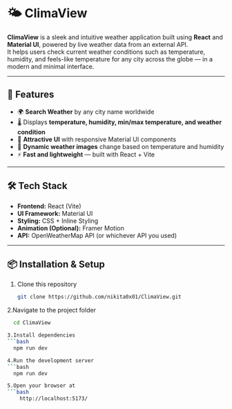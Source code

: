# 🌤️ ClimaView

**ClimaView** is a sleek and intuitive weather application built using **React** and **Material UI**, powered by live weather data from an external API.  
It helps users check current weather conditions such as temperature, humidity, and feels-like temperature for any city across the globe — in a modern and minimal interface.

---

## 🚀 Features

- 🌍 **Search Weather** by any city name worldwide  
- 🌡️ Displays **temperature, humidity, min/max temperature, and weather condition**  
- 🎨 **Attractive UI** with responsive Material UI components  
- 🧠 **Dynamic weather images** change based on temperature and humidity  
- ⚡ **Fast and lightweight** — built with React + Vite  


---

## 🛠️ Tech Stack

- **Frontend:** React (Vite)  
- **UI Framework:** Material UI  
- **Styling:** CSS + Inline Styling  
- **Animation (Optional):** Framer Motion  
- **API:** OpenWeatherMap API (or whichever API you used)  

---

## 📦 Installation & Setup

1. Clone this repository  
   ```bash
   git clone https://github.com/nikita0x01/ClimaView.git

   
2.Navigate to the project folder
```bash
  cd ClimaView

3.Install dependencies
```bash
  npm run dev

4.Run the development server
```bash
  npm run dev

5.Open your browser at
```bash
    http://localhost:5173/
